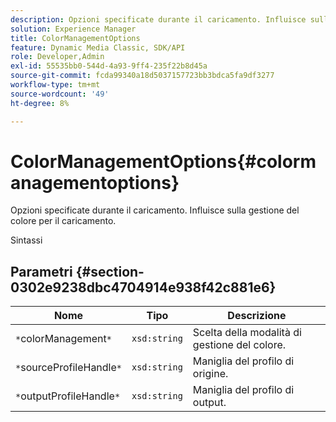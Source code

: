 ```yaml
---
description: Opzioni specificate durante il caricamento. Influisce sulla gestione del colore per il caricamento.
solution: Experience Manager
title: ColorManagementOptions
feature: Dynamic Media Classic, SDK/API
role: Developer,Admin
exl-id: 55535bb0-544d-4a93-9ff4-235f22b8d45a
source-git-commit: fcda99340a18d5037157723bb3bdca5fa9df3277
workflow-type: tm+mt
source-wordcount: '49'
ht-degree: 8%

---
```


# ColorManagementOptions{#colormanagementoptions}

Opzioni specificate durante il caricamento. Influisce sulla gestione del colore per il caricamento.

Sintassi

## Parametri {#section-0302e9238dbc4704914e938f42c881e6}

| Nome | Tipo | Descrizione |
|---|---|---|
| `*`colorManagement`*` | `xsd:string` | Scelta della modalità di gestione del colore. |
| `*`sourceProfileHandle`*` | `xsd:string` | Maniglia del profilo di origine. |
| `*`outputProfileHandle`*` | `xsd:string` | Maniglia del profilo di output. |
